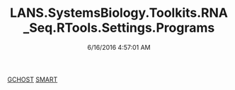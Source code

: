 ﻿---
title: LANS.SystemsBiology.Toolkits.RNA_Seq.RTools.Settings.Programs
date: 6/16/2016 4:57:01 AM
---

[GCHOST](T-LANS.SystemsBiology.Toolkits.RNA_Seq.RTools.Settings.Programs.GCHOST.html)
[SMART](T-LANS.SystemsBiology.Toolkits.RNA_Seq.RTools.Settings.Programs.SMART.html)
